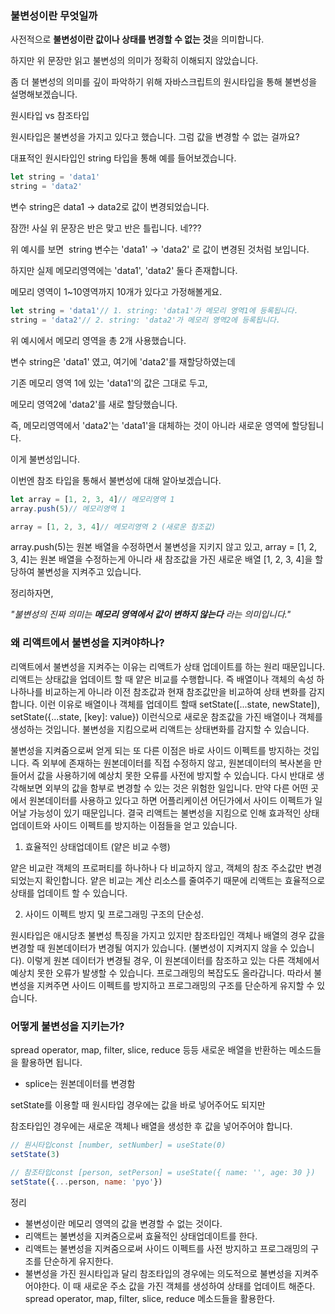 ### **불변성이란 무엇일까**

사전적으로 **불변성이란 값이나 상태를 변경할 수 없는 것**을 의미합니다.

하지만 위 문장만 읽고 불변성의 의미가 정확히 이해되지 않았습니다.

좀 더 불변성의 의미를 깊이 파악하기 위해 자바스크립트의 원시타입을 통해 불변성을 설명해보겠습니다.

원시타입 vs 참조타입

원시타입은 불변성을 가지고 있다고 했습니다. 그럼 값을 변경할 수 없는 걸까요?

대표적인 원시타입인 string 타입을 통해 예를 들어보겠습니다.

```jsx
let string = 'data1'
string = 'data2'
```

변수 string은 data1 -> data2로 값이 변경되었습니다.

잠깐! 사실 위 문장은 반은 맞고 반은 틀립니다. 네???

위 예시를 보면  string 변수는 'data1' → 'data2' 로 값이 변경된 것처럼 보입니다.

하지만 실제 메모리영역에는 'data1', 'data2' 둘다 존재합니다.

메모리 영역이 1~10영역까지 10개가 있다고 가정해볼게요.

```jsx
let string = 'data1'// 1. string: 'data1'가 메모리 영역1에 등록됩니다.
string = 'data2'// 2. string: 'data2'가 메모리 영역2에 등록됩니다.
```

위 예시에서 메모리 영역을 총 2개 사용했습니다.

변수 string은 'data1' 였고, 여기에 'data2'를 재할당하였는데

기존 메모리 영역 1에 있는 'data1'의 값은 그대로 두고,

메모리 영역2에 'data2'를 새로 할당했습니다.

즉, 메모리영역에서 'data2'는 'data1'을 대체하는 것이 아니라 새로운 영역에 할당됩니다.

이게 불변성입니다.

이번엔 참조 타입을 통해서 불변성에 대해 알아보겠습니다.

```jsx
let array = [1, 2, 3, 4]// 메모리영역 1
array.push(5)// 메모리영역 1

array = [1, 2, 3, 4]// 메모리영역 2 (새로운 참조값)
```

array.push(5)는 원본 배열을 수정하면서 불변성을 지키지 않고 있고, array = [1, 2, 3, 4]는 원본 배열을 수정하는게 아니라 새 참조값을 가진 새로운 배열 [1, 2, 3, 4]을 할당하여 불변성을 지켜주고 있습니다.

정리하자면,

*"불변성의 진짜 의미는 **메모리 영역에서 값이 변하지 않는다** 라는 의미입니다."*

### 

### **왜 리액트에서 불변성을 지켜야하나?**

리액트에서 불변성을 지켜주는 이유는 리액트가 상태 업데이트를 하는 원리 때문입니다. 리액트는 상태값을 업데이트 할 때 얕은 비교를 수행합니다. 즉 배열이나 객체의 속성 하나하나를 비교하는게 아니라 이전 참조값과 현재 참조값만을 비교하여 상태 변화를 감지합니다. 이런 이유로 배열이나 객체를 업데이트 할때 setState([...state, newState]), setState({...state, [key]: value}) 이런식으로 새로운 참조값을 가진 배열이나 객체를 생성하는 것입니다. 불변성을 지킴으로써 리액트는 상태변화를 감지할 수 있습니다.

불변성을 지켜줌으로써 얻게 되는 또 다른 이점은 바로 사이드 이펙트를 방지하는 것입니다. 즉 외부에 존재하는 원본데이터를 직접 수정하지 않고, 원본데이터의 복사본을 만들어서 값을 사용하기에 예상치 못한 오류를 사전에 방지할 수 있습니다. 다시 반대로 생각해보면 외부의 값을 함부로 변경할 수 있는 것은 위험한 일입니다. 만약 다른 어떤 곳에서 원본데이터를 사용하고 있다고 하면 어플리케이션 어딘가에서 사이드 이펙트가 일어날 가능성이 있기 때문입니다. 결국 리액트는 불변성을 지킴으로 인해 효과적인 상태 업데이트와 사이드 이펙트를 방지하는 이점들을 얻고 있습니다.

1. 효율적인 상태업데이트 (얕은 비교 수행)

얕은 비교란 객체의 프로퍼티를 하나하나 다 비교하지 않고, 객체의 참조 주소값만 변경되었는지 확인합니다. 얕은 비교는 계산 리소스를 줄여주기 때문에 리액트는 효율적으로 상태를 업데이트 할 수 있습니다.

2. 사이드 이펙트 방지 및 프로그래밍 구조의 단순성.

원시타입은 애시당초 불변성 특징을 가지고 있지만 참조타입인 객체나 배열의 경우 값을 변경할 때 원본데이터가 변경될 여지가 있습니다. (불변성이 지켜지지 않을 수 있습니다). 이렇게 원본 데이터가 변경될 경우, 이 원본데이터를 참조하고 있는 다른 객체에서 예상치 못한 오류가 발생할 수 있습니다. 프로그래밍의 복잡도도 올라갑니다. 따라서 불변성을 지켜주면 사이드 이펙트를 방지하고 프로그래밍의 구조를 단순하게 유지할 수 있습니다.

### 

### **어떻게 불변성을 지키는가?**

spread operator, map, filter, slice, reduce 등등 새로운 배열을 반환하는 메소드들을 활용하면 됩니다.

- splice는 원본데이터를 변경함

setState를 이용할 때 원시타입 경우에는 값을 바로 넣어주어도 되지만

참조타입인 경우에는 새로운 객체나 배열을 생성한 후 값을 넣어주어야 합니다.

```jsx
// 원시타입const [number, setNumber] = useState(0)
setState(3)

// 참조타입const [person, setPerson] = useState({ name: '', age: 30 })
setState({...person, name: 'pyo'})
```

정리

- 불변성이란 메모리 영역의 값을 변경할 수 없는 것이다.
- 리액트는 불변성을 지켜줌으로써 효율적인 상태업데이트를 한다.
- 리액트는 불변성을 지켜줌으로써 사이드 이펙트를 사전 방지하고 프로그래밍의 구조를 단순하게 유지한다.
- 불변성을 가진 원시타입과 달리 참조타입의 경우에는 의도적으로 불변성을 지켜주어야한다. 이 때 새로운 주소 값을 가진 객체를 생성하여 상태를 업데이트 해준다. spread operator, map, filter, slice, reduce 메소드들을 활용한다.
